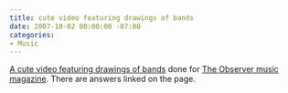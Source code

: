```yaml
---
title: cute video featuring drawings of bands
date: 2007-10-02 00:00:00 -07:00
categories:
- Music
---
```


<p><a href="http://howithappened.com/2007/10/abba-to-zappa-answers-and-extra-bands.html">A cute video featuring drawings of bands</a> done for <a href="http://blogs.guardian.co.uk/observermusic/">The Observer music magazine</a>. There are answers linked on the page.</p>

